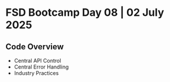 # FSD Bootcamp Day 08 | 02 July 2025

## Code Overview
- Central API Control
- Central Error Handling
- Industry Practices 